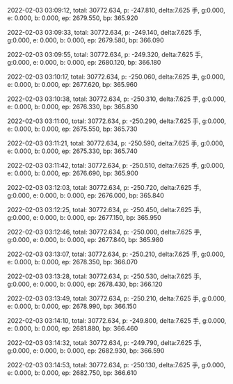 2022-02-03 03:09:12, total: 30772.634, p: -247.810, delta:7.625 手, g:0.000, e: 0.000, b: 0.000, ep: 2679.550, bp: 365.920

2022-02-03 03:09:33, total: 30772.634, p: -249.140, delta:7.625 手, g:0.000, e: 0.000, b: 0.000, ep: 2679.580, bp: 366.090

2022-02-03 03:09:55, total: 30772.634, p: -249.320, delta:7.625 手, g:0.000, e: 0.000, b: 0.000, ep: 2680.120, bp: 366.180

2022-02-03 03:10:17, total: 30772.634, p: -250.060, delta:7.625 手, g:0.000, e: 0.000, b: 0.000, ep: 2677.620, bp: 365.960

2022-02-03 03:10:38, total: 30772.634, p: -250.310, delta:7.625 手, g:0.000, e: 0.000, b: 0.000, ep: 2676.330, bp: 365.830

2022-02-03 03:11:00, total: 30772.634, p: -250.290, delta:7.625 手, g:0.000, e: 0.000, b: 0.000, ep: 2675.550, bp: 365.730

2022-02-03 03:11:21, total: 30772.634, p: -250.590, delta:7.625 手, g:0.000, e: 0.000, b: 0.000, ep: 2675.330, bp: 365.740

2022-02-03 03:11:42, total: 30772.634, p: -250.510, delta:7.625 手, g:0.000, e: 0.000, b: 0.000, ep: 2676.690, bp: 365.900

2022-02-03 03:12:03, total: 30772.634, p: -250.720, delta:7.625 手, g:0.000, e: 0.000, b: 0.000, ep: 2676.000, bp: 365.840

2022-02-03 03:12:25, total: 30772.634, p: -250.450, delta:7.625 手, g:0.000, e: 0.000, b: 0.000, ep: 2677.150, bp: 365.950

2022-02-03 03:12:46, total: 30772.634, p: -250.000, delta:7.625 手, g:0.000, e: 0.000, b: 0.000, ep: 2677.840, bp: 365.980

2022-02-03 03:13:07, total: 30772.634, p: -250.210, delta:7.625 手, g:0.000, e: 0.000, b: 0.000, ep: 2678.350, bp: 366.070

2022-02-03 03:13:28, total: 30772.634, p: -250.530, delta:7.625 手, g:0.000, e: 0.000, b: 0.000, ep: 2678.430, bp: 366.120

2022-02-03 03:13:49, total: 30772.634, p: -250.210, delta:7.625 手, g:0.000, e: 0.000, b: 0.000, ep: 2678.990, bp: 366.150

2022-02-03 03:14:10, total: 30772.634, p: -249.800, delta:7.625 手, g:0.000, e: 0.000, b: 0.000, ep: 2681.880, bp: 366.460

2022-02-03 03:14:32, total: 30772.634, p: -249.790, delta:7.625 手, g:0.000, e: 0.000, b: 0.000, ep: 2682.930, bp: 366.590

2022-02-03 03:14:53, total: 30772.634, p: -250.130, delta:7.625 手, g:0.000, e: 0.000, b: 0.000, ep: 2682.750, bp: 366.610